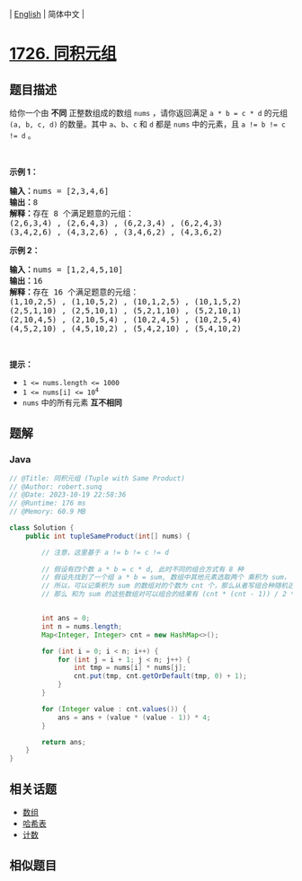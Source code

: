 
| [English](README_EN.md) | 简体中文 |

# [1726. 同积元组](https://leetcode.cn//problems/tuple-with-same-product/)

## 题目描述

<p>给你一个由 <strong>不同</strong> 正整数组成的数组 <code>nums</code> ，请你返回满足&nbsp;<code>a * b = c * d</code> 的元组<em> </em><code>(a, b, c, d)</code><em> </em>的数量。其中 <code>a</code>、<code>b</code>、<code>c</code> 和 <code>d</code> 都是 <code>nums</code> 中的元素，且 <code>a != b != c != d</code> 。</p>

<p>&nbsp;</p>

<p><strong>示例 1：</strong></p>

<pre>
<strong>输入：</strong>nums = [2,3,4,6]
<strong>输出：</strong>8
<strong>解释：</strong>存在 8 个满足题意的元组：
(2,6,3,4) , (2,6,4,3) , (6,2,3,4) , (6,2,4,3)
(3,4,2,6) , (4,3,2,6) , (3,4,6,2) , (4,3,6,2)
</pre>

<p><strong>示例 2：</strong></p>

<pre>
<strong>输入：</strong>nums = [1,2,4,5,10]
<strong>输出：</strong>16
<strong>解释：</strong>存在 16 个满足题意的元组：
(1,10,2,5) , (1,10,5,2) , (10,1,2,5) , (10,1,5,2)
(2,5,1,10) , (2,5,10,1) , (5,2,1,10) , (5,2,10,1)
(2,10,4,5) , (2,10,5,4) , (10,2,4,5) , (10,2,5,4)
(4,5,2,10) , (4,5,10,2) , (5,4,2,10) , (5,4,10,2)
</pre>

<p>&nbsp;</p>

<p><strong>提示：</strong></p>

<ul>
	<li><code>1 &lt;= nums.length &lt;= 1000</code></li>
	<li><code>1 &lt;= nums[i] &lt;= 10<sup>4</sup></code></li>
	<li><code>nums</code> 中的所有元素 <strong>互不相同</strong></li>
</ul>


## 题解


### Java

```Java
// @Title: 同积元组 (Tuple with Same Product)
// @Author: robert.sunq
// @Date: 2023-10-19 22:58:36
// @Runtime: 176 ms
// @Memory: 60.9 MB

class Solution {
    public int tupleSameProduct(int[] nums) {

        // 注意，这里基于 a != b != c != d
        
        // 假设有四个数 a * b = c * d, 此时不同的组合方式有 8 种
        // 假设先找到了一个组 a * b = sum, 数组中其他元素选取两个 乘积为 sum， 就可以和已有的组合成一对
        // 所以，可以记乘积为 sum 的数组对的个数为 cnt 个，那么从者写组合种随机选取 2 组，就可以组成符合题意的元组
        // 那么 和为 sum 的这些数组对可以组合的结果有 (cnt * (cnt - 1)) / 2 * 8 = (cnt * (cnt - 1)) * 4


        int ans = 0;
        int n = nums.length;
        Map<Integer, Integer> cnt = new HashMap<>();

        for (int i = 0; i < n; i++) {
            for (int j = i + 1; j < n; j++) {
                int tmp = nums[i] * nums[j];
                cnt.put(tmp, cnt.getOrDefault(tmp, 0) + 1);
            }
        }

        for (Integer value : cnt.values()) {
            ans = ans + (value * (value - 1)) * 4;
        }

        return ans;
    }
}
```



## 相关话题

- [数组](https://leetcode.cn//tag/array)
- [哈希表](https://leetcode.cn//tag/hash-table)
- [计数](https://leetcode.cn//tag/counting)

## 相似题目



